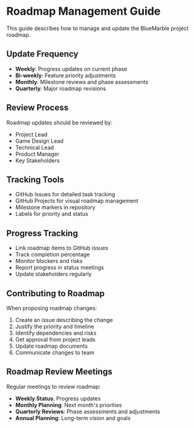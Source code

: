 # Roadmap Management Guide

This guide describes how to manage and update the BlueMarble project roadmap.

## Update Frequency

- **Weekly**: Progress updates on current phase
- **Bi-weekly**: Feature priority adjustments
- **Monthly**: Milestone reviews and phase assessments
- **Quarterly**: Major roadmap revisions

## Review Process

Roadmap updates should be reviewed by:
- Project Lead
- Game Design Lead
- Technical Lead
- Product Manager
- Key Stakeholders

## Tracking Tools

- GitHub Issues for detailed task tracking
- GitHub Projects for visual roadmap management
- Milestone markers in repository
- Labels for priority and status

## Progress Tracking

- Link roadmap items to GitHub issues
- Track completion percentage
- Monitor blockers and risks
- Report progress in status meetings
- Update stakeholders regularly

## Contributing to Roadmap

When proposing roadmap changes:
1. Create an issue describing the change
2. Justify the priority and timeline
3. Identify dependencies and risks
4. Get approval from project leads
5. Update roadmap documents
6. Communicate changes to team

## Roadmap Review Meetings

Regular meetings to review roadmap:
- **Weekly Status**: Progress updates
- **Monthly Planning**: Next month's priorities
- **Quarterly Reviews**: Phase assessments and adjustments
- **Annual Planning**: Long-term vision and goals
